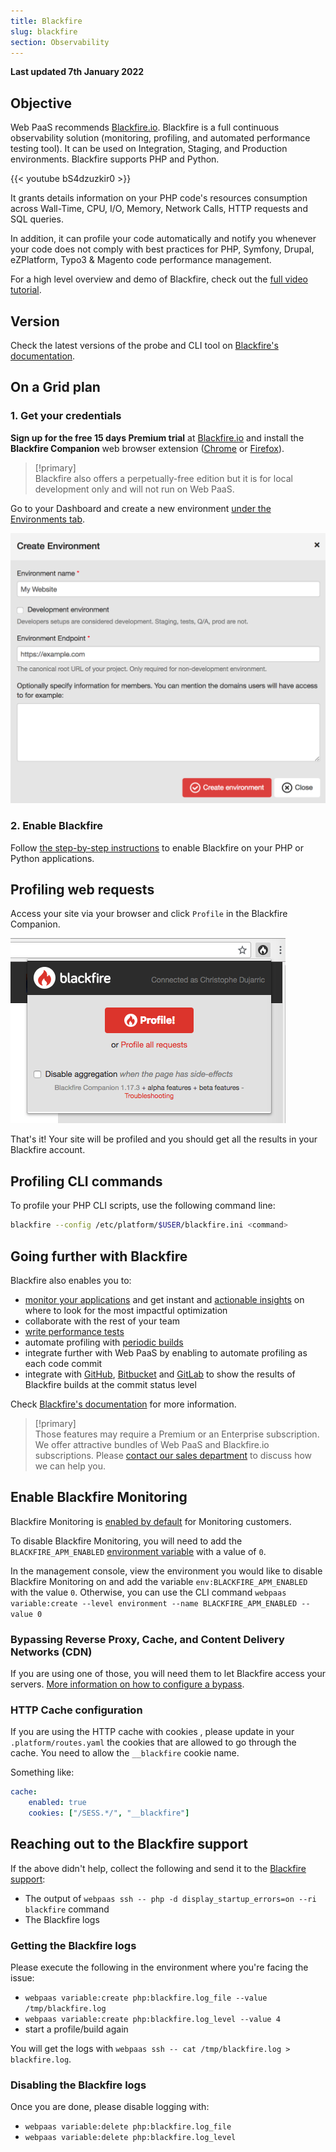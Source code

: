 ```yaml
---
title: Blackfire
slug: blackfire
section: Observability
---
```


**Last updated 7th January 2022**


## Objective  

Web PaaS recommends [Blackfire.io](https://blackfire.io/). Blackfire is a full continuous observability solution (monitoring, profiling, and automated performance testing tool). It can be used on Integration, Staging, and Production environments. Blackfire supports PHP and Python.

{{< youtube bS4dzuzkir0 >}}

It grants details information on your PHP code's resources consumption across Wall-Time, CPU, I/O, Memory, Network Calls, HTTP requests and SQL queries.

In addition, it can profile your code automatically and notify you whenever your code does not comply with best practices for PHP, Symfony, Drupal, eZPlatform, Typo3 & Magento code performance management.

For a high level overview and demo of Blackfire, check out the [full video tutorial](https://www.youtube.com/watch?v=-5icUW9pUH8).

## Version

Check the latest versions of the probe and CLI tool on [Blackfire's documentation](https://blackfire.io/docs/up-and-running/upgrade#latest-versions).

## On a Grid plan

### 1. Get your credentials

**Sign up for the free 15 days Premium trial** at [Blackfire.io](https://blackfire.io/pricing) and install the **Blackfire Companion** web browser extension ([Chrome](https://chrome.google.com/webstore/detail/blackfire-companion/miefikpgahefdbcgoiicnmpbeeomffld) or [Firefox](https://addons.mozilla.org/firefox/addon/blackfire/)).


> [!primary]  
> Blackfire also offers a perpetually-free edition but it is for local development only and will not run on Web PaaS.
> 

Go to your Dashboard and create a new environment [under the Environments tab](https://blackfire.io/my/environments).

![Blackfire environments](images/blackfire-environments.png "0.4")

### 2. Enable Blackfire

Follow [the step-by-step instructions](https://blackfire.io/docs/integrations/paas/platformsh) to enable Blackfire on your PHP or Python applications.

## Profiling web requests

Access your site via your browser and click `Profile` in the Blackfire Companion.

![Blackfire Companion](images/blackfire-companion.png "0.3")

That's it! Your site will be profiled and you should get all the results in your Blackfire account.

## Profiling CLI commands

To profile your PHP CLI scripts, use the following command line:

```bash
blackfire --config /etc/platform/$USER/blackfire.ini <command>
```

## Going further with Blackfire

Blackfire also enables you to:

* [monitor your applications](https://blackfire.io/docs/monitoring-cookbooks/index) and get instant and [actionable insights](https://blackfire.io/docs/testing-cookbooks/recommendations) on where to look for the most impactful optimization
* collaborate with the rest of your team
* [write performance tests](https://blackfire.io/docs/testing-cookbooks/tests)
* automate profiling with [periodic builds](https://blackfire.io/docs/builds-cookbooks/index)
* integrate further with Web PaaS by enabling to automate profiling as each code commit
* integrate with [GitHub](https://blackfire.io/docs/integrations/git/github), [Bitbucket](https://blackfire.io/docs/integrations/git/bitbucket) and [GitLab](https://blackfire.io/docs/integrations/git/gitlab) to show the results of Blackfire builds at the commit status level

Check [Blackfire's documentation](https://blackfire.io/docs/introduction) for more information.

> [!primary]  
> Those features may require a Premium or an Enterprise subscription. We offer attractive bundles of Web PaaS and Blackfire.io subscriptions. Please [contact our sales department](https://platform.sh/contact/) to discuss how we can help you.
> 

## Enable Blackfire Monitoring

Blackfire Monitoring is [enabled by default](https://blackfire.io/docs/monitoring-cookbooks/configuration#activating-monitoring-on-an-environment) for Monitoring customers.

To disable Blackfire Monitoring, you will need to add the `BLACKFIRE_APM_ENABLED` [environment variable](../../development-variables) with a value of `0`.

In the management console, view the environment you would like to disable Blackfire Monitoring on and add the variable `env:BLACKFIRE_APM_ENABLED` with the value `0`.
Otherwise, you can use the CLI command `webpaas variable:create --level environment --name BLACKFIRE_APM_ENABLED --value 0`

### Bypassing Reverse Proxy, Cache, and Content Delivery Networks (CDN)

If you are using one of those, you will need them to let Blackfire access your servers.
[More information on how to configure a bypass](https://blackfire.io/docs/reference-guide/reverse-proxies#documentation).

### HTTP Cache configuration

If you are using the HTTP cache with cookies , please update in your `.platform/routes.yaml` the cookies that are allowed to go through the cache. You need to allow the `__blackfire` cookie name.

Something like:

```yaml
cache:
    enabled: true
    cookies: ["/SESS.*/", "__blackfire"]
```

## Reaching out to the Blackfire support

If the above didn't help, collect the following and send it to the [Blackfire support](https://support.blackfire.io):

* The output of `webpaas ssh -- php -d display_startup_errors=on --ri blackfire` command
* The Blackfire logs

### Getting the Blackfire logs

Please execute the following in the environment where you're facing the issue:

* `webpaas variable:create php:blackfire.log_file --value /tmp/blackfire.log`
* `webpaas variable:create php:blackfire.log_level --value 4`
* start a profile/build again

You will get the logs with `webpaas ssh -- cat /tmp/blackfire.log > blackfire.log`.

### Disabling the Blackfire logs

Once you are done, please disable logging with:

* `webpaas variable:delete php:blackfire.log_file`
* `webpaas variable:delete php:blackfire.log_level`
